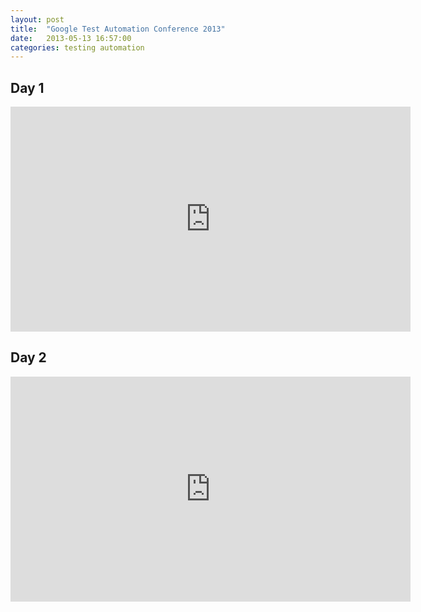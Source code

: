 ```yaml
---
layout: post
title:  "Google Test Automation Conference 2013"
date:   2013-05-13 16:57:00
categories: testing automation
---
```


## Day 1

<iframe width="640" height="360" src="http://www.youtube.com/embed/yx6ErjPYDeY" frameborder="0" allowfullscreen></iframe>

## Day 2

<iframe width="640" height="360" src="http://www.youtube.com/embed/ShBxhL4t7i0" frameborder="0" allowfullscreen></iframe>